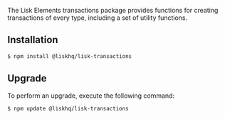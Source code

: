 The Lisk Elements transactions package provides functions for creating transactions of every type, including a set of utility functions.

## Installation

```bash
$ npm install @liskhq/lisk-transactions
```

## Upgrade

To perform an upgrade, execute the following command:

```bash
$ npm update @liskhq/lisk-transactions
```
